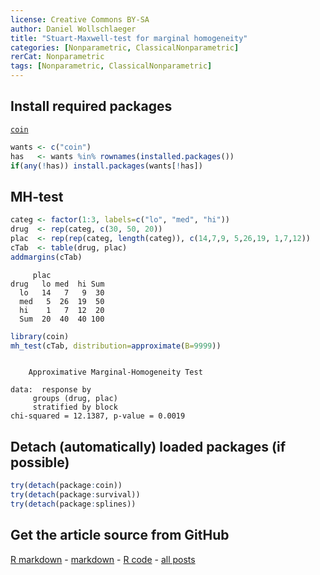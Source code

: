 ```yaml
---
license: Creative Commons BY-SA
author: Daniel Wollschlaeger
title: "Stuart-Maxwell-test for marginal homogeneity"
categories: [Nonparametric, ClassicalNonparametric]
rerCat: Nonparametric
tags: [Nonparametric, ClassicalNonparametric]
---
```





Install required packages
-------------------------

[`coin`](http://cran.r-project.org/package=coin)


```r
wants <- c("coin")
has   <- wants %in% rownames(installed.packages())
if(any(!has)) install.packages(wants[!has])
```

MH-test
-------------------------


```r
categ <- factor(1:3, labels=c("lo", "med", "hi"))
drug  <- rep(categ, c(30, 50, 20))
plac  <- rep(rep(categ, length(categ)), c(14,7,9, 5,26,19, 1,7,12))
cTab  <- table(drug, plac)
addmargins(cTab)
```

```
     plac
drug   lo med  hi Sum
  lo   14   7   9  30
  med   5  26  19  50
  hi    1   7  12  20
  Sum  20  40  40 100
```


```r
library(coin)
mh_test(cTab, distribution=approximate(B=9999))
```

```

	Approximative Marginal-Homogeneity Test

data:  response by
	 groups (drug, plac) 
	 stratified by block
chi-squared = 12.1387, p-value = 0.0019
```

Detach (automatically) loaded packages (if possible)
-------------------------


```r
try(detach(package:coin))
try(detach(package:survival))
try(detach(package:splines))
```

Get the article source from GitHub
----------------------------------------------

[R markdown](https://github.com/dwoll/RExRepos/raw/master/Rmd/npStuartMaxwell.Rmd) - [markdown](https://github.com/dwoll/RExRepos/raw/master/md/npStuartMaxwell.md) - [R code](https://github.com/dwoll/RExRepos/raw/master/R/npStuartMaxwell.R) - [all posts](https://github.com/dwoll/RExRepos/)
